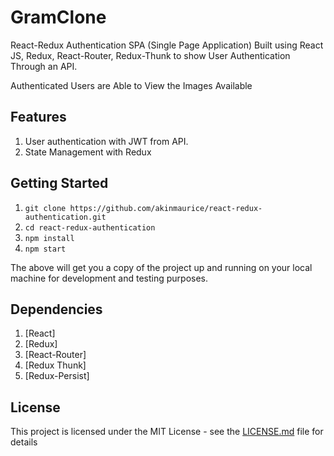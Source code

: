 # GramClone

React-Redux Authentication SPA (Single Page Application) Built using React JS, Redux,  React-Router, Redux-Thunk to show User Authentication Through an API.

Authenticated Users are Able to View the Images Available

## Features

1. User authentication with JWT from API.
2. State Management with Redux

## Getting Started

  1. `git clone https://github.com/akinmaurice/react-redux-authentication.git`
  2. `cd react-redux-authentication`
  3. `npm install`
  4. `npm start`

The above will get you a copy of the project up and running on your local machine for development and testing purposes.

## Dependencies

  1. [React]
  2. [Redux]
  3. [React-Router]
  4. [Redux Thunk]
  5. [Redux-Persist]

## License

This project is licensed under the MIT License - see the [LICENSE.md](https://opensource.org/licenses/MIT) file for details

